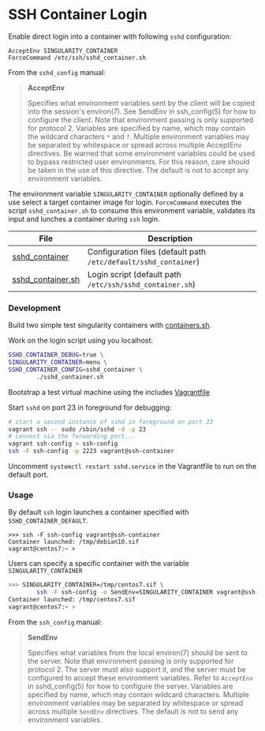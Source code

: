 # SSH Container Login

Enable direct login into a container with following `sshd` configuration:

```
AcceptEnv SINGULARITY_CONTAINER
ForceCommand /etc/ssh/sshd_container.sh
```

From the `sshd_config` manual:


> **AcceptEnv**
>
> Specifies what environment variables sent by the client will be copied into
> the session's environ(7). See SendEnv in ssh_config(5) for how to configure
> the client. Note that environment passing is only supported for protocol 2.
> Variables are specified by name, which may contain the wildcard characters
> `*` and `?`. Multiple environment variables may be separated by whitespace or
> spread across multiple AcceptEnv directives. Be warned that some environment
> variables could be used to bypass restricted user environments. For this
> reason, care should be taken in the use of this directive. The default is not
> to accept any environment variables.

The environment variable `SINGULARITY_CONTAINER` optionally defined by a use
select a target container image for login. `ForceCommand` executes the script
`sshd_container.sh` to consume this environment variable, validates its input
and lunches a container during `ssh` login.

File                          | Description
------------------------------|-----------------------------------
[sshd_container][01]          | Configuration files (default path `/etc/default/sshd_container`)
[sshd_container.sh][02]       | Login script (default path `/etc/ssh/sshd_container.sh`) 

[01]: sshd_container
[02]: sshd_container.sh

### Development

Build two simple test singularity containers with [containers.sh](containers.sh).

Work on the login script using you localhost:

```bash
SSHD_CONTAINER_DEBUG=true \
SINGULARITY_CONTAINER=menu \
SSHD_CONTAINER_CONFIG=sshd_container \
        ./sshd_container.sh
```

Bootstrap a test virtual machine using the includes [Vagrantfile](Vagrantfile)

Start `sshd` on port 23 in foreground for debugging:

```bash
# start a second instance of sshd in foreground on port 23
vagrant ssh -- sudo /sbin/sshd -d -p 23
# connect via the forwarding port...
vagrant ssh-config > ssh-config
ssh -F ssh-config -p 2223 vagrant@ssh-container
```

Uncomment `systemctl restart sshd.service` in the Vagrantfile to run on the default port.

### Usage

By default `ssh` login launches a container specified with `SSHD_CONTAINER_DEFAULT`.

```
>>> ssh -F ssh-config vagrant@ssh-container   
Container launched: /tmp/debian10.sif
vagrant@centos7:~ >
```

Users can specify a specific container with the variable `SINGULARITY_CONTAINER`

```bash
>>> SINGULARITY_CONTAINER=/tmp/centos7.sif \
        ssh -F ssh-config -o SendEnv=SINGULARITY_CONTAINER vagrant@ssh-container 
Container launched: /tmp/centos7.sif
vagrant@centos7:~ > 
```

From the `ssh_config` manual:

> **SendEnv**
>
> Specifies what variables from the local environ(7) should be sent to the
> server. Note that environment passing is only supported for protocol 2. The
> server must also support it, and the server must be configured to accept
> these environment variables. Refer to `AcceptEnv` in sshd_config(5) for how
> to configure the server. Variables are specified by name, which may contain
> wildcard characters. Multiple environment variables may be separated by
> whitespace or spread across multiple `SendEnv` directives. The default is not
> to send any environment variables.




